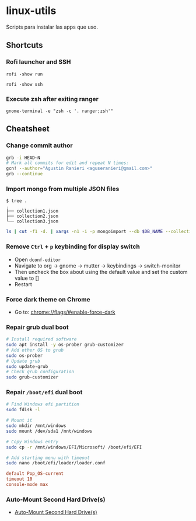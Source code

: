 # linux-utils
Scripts para instalar las apps que uso.

## Shortcuts

### Rofi launcher and SSH
```
rofi -show run
```
```
rofi -show ssh
```
### Execute zsh after exiting ranger
```
gnome-terminal -e "zsh -c '. ranger;zsh'"
```

## Cheatsheet

### Change commit author

```bash
grb -i HEAD~N
# Mark all commits for edit and repeat N times:
gcn! --author="Agustin Ranieri <aguseranieri@gmail.com>"
grb --continue
```

### Import mongo from multiple JSON files

```
$ tree .
.
├── collection1.json
├── collection2.json
└── collection3.json
```

```bash
ls | cut -f1 -d. | xargs -n1 -i -p mongoimport --db $DB_NAME --collection {} --file {}.json
```

### Remove `Ctrl` + `p` keybinding for display switch

- Open `dconf-editor`
- Navigate to org -> gnome -> mutter -> keybindings -> switch-monitor
- Then uncheck the box about using the default value and set the custom value to []
- Restart

### Force dark theme on Chrome
- Go to: [chrome://flags/#enable-force-dark](chrome://flags/#enable-force-dark)

### Repair grub dual boot

```bash
# Install required software
sudo apt install -y os-prober grub-customizer
# Add other OS to grub
sudo os-prober
# Update grub
sudo update-grub
# Check grub configuration
sudo grub-customizer
```

### Repair `/boot/efi` dual boot

```bash
# Find Windows efi partition 
sudo fdisk -l

# Mount it
sudo mkdir /mnt/windows
sudo mount /dev/sda1 /mnt/windows

# Copy Windows entry
sudo cp -r /mnt/windows/EFI/Microsoft/ /boot/efi/EFI

# Add starting menu with timeout
sudo nano /boot/efi/loader/loader.conf
```

```conf
default Pop_OS-current
timeout 10
console-mode max
```

### Auto-Mount Second Hard Drive(s)

- [Auto-Mount Second Hard Drive(s)](https://support.system76.com/articles/extra-drive/)
